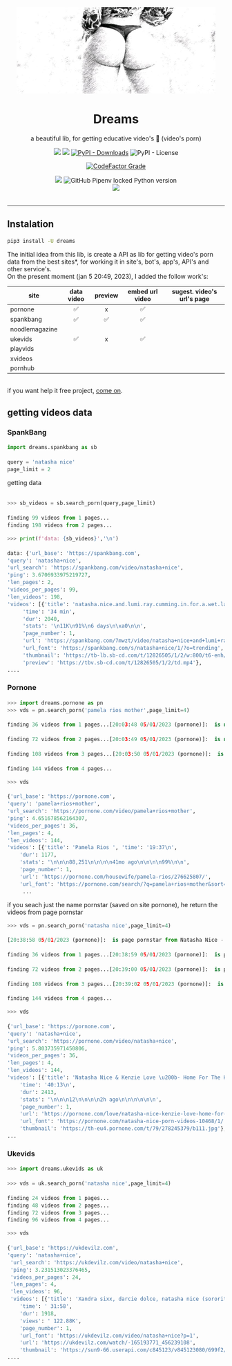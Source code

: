  <div align='center'>

 <img  height='200px' width='460px' src='https://raw.githubusercontent.com/reinanbr/dreams/main/img/logo.jpeg'>

<br>

<h1>Dreams</h1>

<p> a beautiful lib, for getting educative video's 🍑 (video's porn)</p>
<a href='https://pypi.org/project/dreams/'><img src='https://img.shields.io/pypi/v/dreams'></a>
<a href='#'><img src='https://img.shields.io/pypi/wheel/dreams'></a>
<a href='#'><img alt="PyPI - Downloads" src="https://img.shields.io/pypi/dm/dreams"></a>
<img alt="PyPI - License" src="https://img.shields.io/pypi/l/dreams?color=orange">

<a href='#'><img alt="CodeFactor Grade" src="https://img.shields.io/codefactor/grade/github/reinanbr/dreams?logo=codefactor">
</a>


<img src='https://img.shields.io/badge/system-linux%20%7C%20deb-brightgreen'>

<img alt="GitHub Pipenv locked Python version" src="https://img.shields.io/github/pipenv/locked/python-version/reinanbr/dreams">


<!-- redes sociais -->
<br/>
<a href='https://instagram.com/reysofts/'><img src='https://shields.io/badge/insta-reysofts-darkviolet?logo=instagram&style=flat'></a>
</div>

<br>

<hr>

## Instalation
```sh
pip3 install -U dreams
```

The initial idea from this lib, is create a API as lib for getting video's porn data from the best sites*, for working it in site's, bot's, app's, API's and other service's.
<br>
On the present moment (jan 5 20:49, 2023), I added the follow work's:

| site         | data video | preview | embed url video | sugest. video's url's page |
|--------------|:----------:|:-------:|:---------------:|:--------------------------:|
|pornone       |         ✅ |     x   |        ✅       |                            |
|spankbang     |         ✅ |    ✅   |        ✅       |                            |
|noodlemagazine|            |         |                 |                            |
|ukevids       |  ✅        |     x   |        ✅       |                            |
|playvids      |            |         |                 |                            |
|xvideos       |            |         |                 |                            |
|pornhub       |            |         |                 |                            |

<br>
if you want help it free project, <a href="https://github.com/reinanbr/dreams" alt="github dreams">come on</a>.

## getting videos data

### SpankBang
```py
import dreams.spankbang as sb

query = 'natasha nice'
page_limit = 2
```

getting data
```py

>>> sb_videos = sb.search_porn(query,page_limit)

finding 99 videos from 1 pages...
finding 198 videos from 2 pages...
```
```py
>>> print(f'data: {sb_videos}','\n')

data: {'url_base': 'https://spankbang.com', 
'query': 'natasha+nice', 
'url_search': 'https://spankbang.com/video/natasha+nice', 
'ping': 3.6706933975219727, 
'len_pages': 2, 
'videos_per_pages': 99, 
'len_videos': 198, 
'videos': [{'title': 'natasha.nice.and.lumi.ray.cumming.in.for.a.wet.landing',
     'time': '34 min', 
     'dur': 2040, 
     'stats': '\n11K\n91%\n6 days\n\xa0\n\n', 
     'page_number': 1, 
     'url': 'https://spankbang.com/7mwzt/video/natasha+nice+and+lumi+ray+cumming+in+for+a+wet+landing', 
     'url_font': 'https://spankbang.com/s/natasha+nice/1/?o=trending', 
     'thumbnail': 'https://tb-lb.sb-cd.com/t/12826505/1/2/w:800/t6-enh/natasha-nice-and-lumi-ray-cumm.jpg', 
     'preview': 'https://tbv.sb-cd.com/t/12826505/1/2/td.mp4'}, 
....
```


### Pornone

```py
>>> import dreams.pornone as pn
>>> vds = pn.search_porn('pamela rios mother',page_limit=4)

finding 36 videos from 1 pages...[20:03:48 05/01/2023 (pornone)]:  is not page pornstar - https://pornone.com/search/?q=pamela+rios+mother&sort=relevance&filter=&page=2 

finding 72 videos from 2 pages...[20:03:49 05/01/2023 (pornone)]:  is not page pornstar - https://pornone.com/search/?q=pamela+rios+mother&sort=relevance&filter=&page=3 

finding 108 videos from 3 pages...[20:03:50 05/01/2023 (pornone)]:  is not page pornstar - https://pornone.com/search/?q=pamela+rios+mother&sort=relevance&filter=&page=4 

finding 144 videos from 4 pages...
```
```py
>>> vds

{'url_base': 'https://pornone.com', 
'query': 'pamela+rios+mother', 
'url_search': 'https://pornone.com/video/pamela+rios+mother', 
'ping': 4.651678562164307, 
'videos_per_pages': 36, 
'len_pages': 4, 
'len_videos': 144, 
'videos': [{'title': 'Pamela Rios ', 'time': '19:37\n', 
    'dur': 1177, 
    'stats': '\n\n\n88,251\n\n\n\n41mo ago\n\n\n\n99%\n\n', 
    'page_number': 1, 
    'url': 'https://pornone.com/housewife/pamela-rios/276625807/', 
    'url_font': 'https://pornone.com/search/?q=pamela+rios+mother&sort=relevance&filter=&page=1', 'thumbnail': 'https://th-eu4.pornone.com/t/7/276625807/b56.jpg'}, 
     ...
```

if you seach just the name pornstar (saved on site pornone), he return the videos from page pornstar
```py
>>> vds = pn.search_porn('natasha nice',page_limit=4)

[20:38:58 05/01/2023 (pornone)]:  is page pornstar from Natasha Nice - https://pornone.com/natasha-nice-porn-videos-10468/1/ 

finding 36 videos from 1 pages...[20:38:59 05/01/2023 (pornone)]:  is page pornstar from Natasha Nice - https://pornone.com/natasha-nice-porn-videos-10468/2/ 

finding 72 videos from 2 pages...[20:39:00 05/01/2023 (pornone)]:  is page pornstar from Natasha Nice - https://pornone.com/natasha-nice-porn-videos-10468/3/ 

finding 108 videos from 3 pages...[20:39:02 05/01/2023 (pornone)]:  is page pornstar from Natasha Nice - https://pornone.com/natasha-nice-porn-videos-10468/4/ 

finding 144 videos from 4 pages...
```
```py
>>> vds

{'url_base': 'https://pornone.com', 
'query': 'natasha+nice', 
'url_search': 'https://pornone.com/video/natasha+nice', 
'ping': 5.803735971450806, 
'videos_per_pages': 36, 
'len_pages': 4, 
'len_videos': 144, 
'videos': [{'title': 'Natasha Nice & Kenzie Love \u200b- Home For The Holidays', 
    'time': '40:13\n', 
    'dur': 2413, 
    'stats': '\n\n\n12\n\n\n\n2h ago\n\n\n\n\n\n', 
    'page_number': 1, 
    'url': 'https://pornone.com/love/natasha-nice-kenzie-love-home-for-the-holidays/278245379/?r=111', 
    'url_font': 'https://pornone.com/natasha-nice-porn-videos-10468/1/', 
    'thumbnail': 'https://th-eu4.pornone.com/t/79/278245379/b111.jpg'}, 
...
```

### Ukevids

```py
>>> import dreams.ukevids as uk

>>> vds = uk.search_porn('natasha nice',page_limit=4)

finding 24 videos from 1 pages...
finding 48 videos from 2 pages...
finding 72 videos from 3 pages...
finding 96 videos from 4 pages...
```
```py
>>> vds

{'url_base': 'https://ukdevilz.com', 
'query': 'natasha+nice',
 'url_search': 'https://ukdevilz.com/video/natasha+nice', 
 'ping': 3.231513023376465, 
 'videos_per_pages': 24, 
 'len_pages': 4, 
 'len_videos': 96, 
 'videos': [{'title': 'Xandra sixx, darcie dolce, natasha nice (sorority initiation) sex porno', 
    'time': ' 31:58', 
    'dur': 1918, 
    'views': ' 122.88K', 
    'page_number': 1, 
    'url_font': 'https://ukdevilz.com/video/natasha+nice?p=1', 
    'url': 'https://ukdevilz.com/watch/-165193771_456239108', 
    'thumbnail': 'https://sun9-66.userapi.com/c845123/v845123080/699f2/42fyF8MAdjU.jpg'}, 
....
```